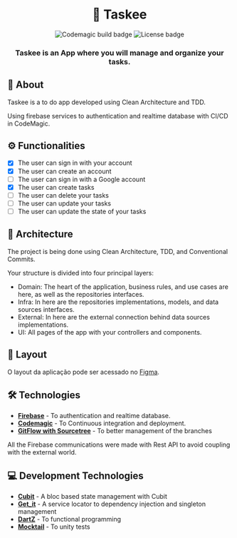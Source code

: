 <h1 align="center">
    📌<a> Taskee </a>
</h1>

 <div align="center"><img alt="Codemagic build badge" src="https://api.codemagic.io/apps/610a8cf053f857d6d492dd2b/610a8cf053f857d6d492dd2a/status_badge.svg"> <img alt="License badge" src="https://img.shields.io/static/v1?label=license&message=MIT&color=blue"></div>



<h3 align="center">
    Taskee is an App where you will manage and organize your tasks.
</h3>

## 📃 About
  Taskee is a to do app developed using Clean Architecture and TDD. 
  
  Using firebase services to authentication and realtime database with CI/CD in CodeMagic.  

## ⚙️ Functionalities

- [x] The user can sign in with your account
- [x] The user can create an account
- [ ] The user can sign in with a Google account
- [x] The user can create tasks
- [ ] The user can delete your tasks
- [ ] The user can update your tasks
- [ ] The user can update the state of your tasks 

## 📐 Architecture 
   The project is being done using Clean Architecture, TDD, and Conventional Commits.
   
   Your structure is divided into four principal layers:
   - Domain: The heart of the application, business rules, and use cases are here, as well as the repositories interfaces.
   - Infra: In here are the repositories implementations, models, and data sources interfaces.
   - External: In here are the external connection behind data sources implementations.
   - UI: All pages of the app with your controllers and components.
   


## 🎨 Layout

O layout da aplicação pode ser acessado no [Figma](https://www.figma.com/file/of21LcDFLXU6aTN2GiSSyh/Taskee?node-id=0%3A1).

## 🛠 Technologies

- **[Firebase](https://firebase.google.com/products/auth?gclsrc=aw.ds&gclid=CjwKCAjw9aiIBhA1EiwAJ_GTSoOXq5Yt_uQblGU9Z2aQuUxWfH8sD9eL1DcpVUXG11RJ7QxhshJ6sRoCKogQAvD_BwE)** - To authentication and realtime database.
- **[Codemagic](https://codemagic.io/)** - To Continuous integration and deployment.
- **[GitFlow with Sourcetree](https://www.sourcetreeapp.com/)** - To better management of the branches

All the Firebase communications were made with Rest API to avoid coupling with the external world. 

## 💻 Development Technologies
- **[Cubit](https://pub.dev/packages/flutter_bloc)** - A bloc based state management with Cubit
- **[Get_it](https://pub.dev/packages/get_it)** - A service locator to dependency injection and singleton management
- **[DartZ](https://pub.dev/packages/dartz)** - To functional programming
- **[Mocktail](https://pub.dev/packages/mocktail)** - To unity tests

